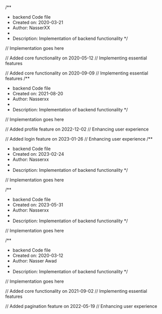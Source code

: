 /**
 * backend Code file
 * Created on: 2020-03-21
 * Author: NasserXX
 *
 * Description: Implementation of backend functionality
 */
 
// Implementation goes here


// Added core functionality on 2020-05-12
// Implementing essential features

// Added core functionality on 2020-09-09
// Implementing essential features
/**
 * backend Code file
 * Created on: 2021-08-20
 * Author: Nasserxx
 *
 * Description: Implementation of backend functionality
 */
 
// Implementation goes here


// Added profile feature on 2022-12-02
// Enhancing user experience

// Added login feature on 2023-01-26
// Enhancing user experience
/**
 * backend Code file
 * Created on: 2023-02-24
 * Author: Nasserxx
 *
 * Description: Implementation of backend functionality
 */
 
// Implementation goes here

/**
 * backend Code file
 * Created on: 2023-05-31
 * Author: Nasserxx
 *
 * Description: Implementation of backend functionality
 */
 
// Implementation goes here

/**
 * backend Code file
 * Created on: 2020-03-12
 * Author: Nasser Awad
 *
 * Description: Implementation of backend functionality
 */
 
// Implementation goes here


// Added core functionality on 2021-09-02
// Implementing essential features

// Added pagination feature on 2022-05-19
// Enhancing user experience
